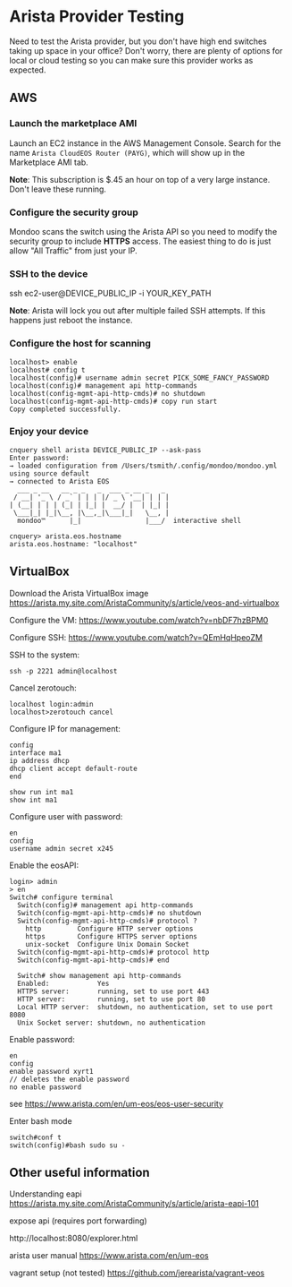 # Arista Provider Testing

Need to test the Arista provider, but you don't have high end switches taking up space in your office? Don't worry, there are plenty of options for local or cloud testing so you can make sure this provider works as expected.

## AWS

### Launch the marketplace AMI

Launch an EC2 instance in the AWS Management Console. Search for the name `Arista CloudEOS Router (PAYG)`, which will show up in the Marketplace AMI tab.

**Note**: This subscription is $.45 an hour on top of a very large instance. Don't leave these running.

### Configure the security group

Mondoo scans the switch using the Arista API so you need to modify the security group to include **HTTPS** access. The easiest thing to do is just allow "All Traffic" from just your IP.

### SSH to the device

ssh ec2-user@DEVICE_PUBLIC_IP -i YOUR_KEY_PATH

**Note**: Arista will lock you out after multiple failed SSH attempts. If this happens just reboot the instance.

### Configure the host for scanning

```text
localhost> enable
localhost# config t
localhost(config)# username admin secret PICK_SOME_FANCY_PASSWORD
localhost(config)# management api http-commands
localhost(config-mgmt-api-http-cmds)# no shutdown
localhost(config-mgmt-api-http-cmds)# copy run start
Copy completed successfully.
```

### Enjoy your device

```text
cnquery shell arista DEVICE_PUBLIC_IP --ask-pass
Enter password:
→ loaded configuration from /Users/tsmith/.config/mondoo/mondoo.yml using source default
→ connected to Arista EOS
  ___ _ __   __ _ _   _  ___ _ __ _   _
 / __| '_ \ / _` | | | |/ _ \ '__| | | |
| (__| | | | (_| | |_| |  __/ |  | |_| |
 \___|_| |_|\__, |\__,_|\___|_|   \__, |
  mondoo™      |_|                |___/  interactive shell

cnquery> arista.eos.hostname
arista.eos.hostname: "localhost"
```

## VirtualBox

Download the Arista VirtualBox image
https://arista.my.site.com/AristaCommunity/s/article/veos-and-virtualbox

Configure the VM:
https://www.youtube.com/watch?v=nbDF7hzBPM0

Configure SSH:
https://www.youtube.com/watch?v=QEmHqHpeoZM

SSH to the system:
```shell
ssh -p 2221 admin@localhost
```

Cancel zerotouch:
```text
localhost login:admin
localhost>zerotouch cancel
```

Configure IP for management:
```text
config
interface ma1
ip address dhcp
dhcp client accept default-route
end

show run int ma1
show int ma1
```

Configure user with password:
```text
en
config
username admin secret x245
```

Enable the eosAPI:
```text
login> admin
> en
Switch# configure terminal
  Switch(config)# management api http-commands
  Switch(config-mgmt-api-http-cmds)# no shutdown
  Switch(config-mgmt-api-http-cmds)# protocol ?
    http         Configure HTTP server options
    https        Configure HTTPS server options
    unix-socket  Configure Unix Domain Socket
  Switch(config-mgmt-api-http-cmds)# protocol http
  Switch(config-mgmt-api-http-cmds)# end

  Switch# show management api http-commands
  Enabled:            Yes
  HTTPS server:       running, set to use port 443
  HTTP server:        running, set to use port 80
  Local HTTP server:  shutdown, no authentication, set to use port 8080
  Unix Socket server: shutdown, no authentication
```

Enable password:
```text
en
config
enable password xyrt1
// deletes the enable password
no enable password
```

see https://www.arista.com/en/um-eos/eos-user-security

Enter bash mode

```text
switch#conf t
switch(config)#bash sudo su -
```

## Other useful information

Understanding eapi
https://arista.my.site.com/AristaCommunity/s/article/arista-eapi-101

expose api (requires port forwarding)
<!-- markdown-link-check-disable -->
http://localhost:8080/explorer.html
<!-- markdown-link-check-enable -->

arista user manual
https://www.arista.com/en/um-eos

vagrant setup (not tested)
https://github.com/jerearista/vagrant-veos
